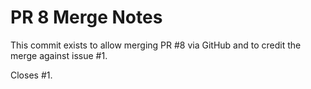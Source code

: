 # PR 8 Merge Notes

This commit exists to allow merging PR #8 via GitHub and to credit the merge against issue #1.

Closes #1.
